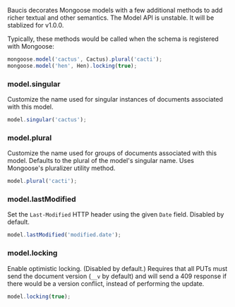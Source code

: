 Baucis decorates Mongoose models with a few additional methods to add richer textual and other semantics.  The Model API is unstable.  It will be stablized for v1.0.0.

Typically, these methods would be called when the schema is registered with Mongoose:
``` javascript
mongoose.model('cactus', Cactus).plural('cacti');
mongoose.model('hen', Hen).locking(true);
```


### model.singular

Customize the name used for singular instances of documents associated with this model.
``` javascript
model.singular('cactus');
```


### model.plural

Customize the name used for groups of documents associated with this model.  Defaults to the plural of the model's singular name.  Uses Mongoose's pluralizer utility method.
``` javascript
model.plural('cacti');
```


### model.lastModified

Set the `Last-Modified` HTTP header using the given `Date` field.  Disabled by default.
``` javascript
model.lastModified('modified.date');
```


### model.locking

Enable optimistic locking.  (Disabled by default.)  Requires that all PUTs must send the document version (`__v` by default) and will send a 409 response if there would be a version conflict, instead of performing the update.
``` javascript
model.locking(true);
```
